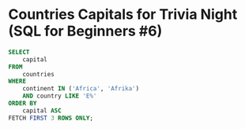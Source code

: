 # Countries Capitals for Trivia Night (SQL for Beginners #6)
```sql
SELECT 
    capital
FROM
    countries
WHERE 
    continent IN ('Africa', 'Afrika') 
    AND country LIKE 'E%'
ORDER BY
    capital ASC
FETCH FIRST 3 ROWS ONLY;
```